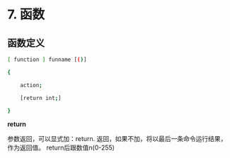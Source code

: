 # 7. 函数
## 函数定义
```bash
[ function ] funname [()]

{

    action;

    [return int;]

}
```


**return**

参数返回，可以显式加：return. 返回，如果不加，将以最后一条命令运行结果，作为返回值。 return后跟数值n(0-255)